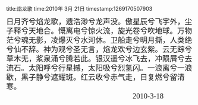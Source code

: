 title:焰龙歌
time:2010年 3月 21日
timestamp:1269170507903

<P style="MARGIN: 0cm 0cm 0pt; LINE-HEIGHT: 125%; mso-pagination: widow-orphan"><SPAN style="FONT-SIZE: 15pt; LINE-HEIGHT: 125%; FONT-FAMILY: 黑体; mso-hansi-font-family: 宋体; mso-bidi-font-family: 宋体; mso-font-kerning: 0pt; mso-bidi-font-weight: bold">日月齐兮焰龙歌，遗浩渺兮龙声没。傲星辰兮飞宇外，尘子释兮天地合。慨离电兮惊火流，旋光卷兮吹地球。万物茫兮魂无影，凌爆灭兮水河休。卫船走兮明月撕，人类绝兮仙不辞。神为观兮圣无言，焰龙欢兮边玄紫。云无踪兮草木无，浆泉涌兮腾若此。银汉遥兮冰飞去，冲陨屑兮去流石。太阳呼兮行星撼，太阳吸兮烈氢闪。一浪离兮一浪歇，黑子静兮遮耀斑。红云收兮赤气走，日复燃兮留清寒。<SPAN lang=EN-US></SPAN></SPAN></P>
<P style="MARGIN: 0cm 0cm 0pt; TEXT-INDENT: 255pt; LINE-HEIGHT: 125%; mso-pagination: widow-orphan; mso-char-indent-count: 17.0"><SPAN lang=EN-US style="FONT-SIZE: 15pt; LINE-HEIGHT: 125%; FONT-FAMILY: 黑体; mso-hansi-font-family: 宋体; mso-bidi-font-family: 宋体; mso-font-kerning: 0pt; mso-bidi-font-weight: bold">2010-3-18</SPAN></P>